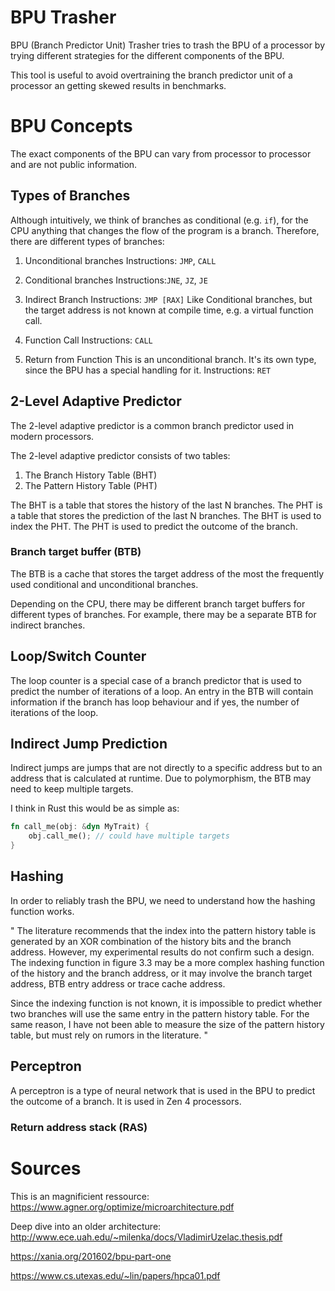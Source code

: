 
# BPU Trasher

BPU (Branch Predictor Unit) Trasher tries to trash the BPU of a processor by trying different strategies for the different components of the BPU.

This tool is useful to avoid overtraining the branch predictor unit of a processor an getting skewed results in benchmarks.

# BPU Concepts

The exact components of the BPU can vary from processor to processor and are not public information.

## Types of Branches
Although intuitively, we think of branches as conditional (e.g. `if`), for the CPU anything that changes the flow of the program is a branch.
Therefore, there are different types of branches:

1. Unconditional branches
Instructions: `JMP`, `CALL`

2. Conditional branches
Instructions:`JNE`, `JZ`, `JE`

3. Indirect Branch 
Instructions: `JMP [RAX]`
Like Conditional branches, but the target address is not known at compile time, e.g. a virtual function call.

4. Function Call
Instructions: `CALL`

5. Return from Function
This is an unconditional branch. It's its own type, since the BPU has a special handling for it.
Instructions: `RET`

## 2-Level Adaptive Predictor

The 2-level adaptive predictor is a common branch predictor used in modern processors.

The 2-level adaptive predictor consists of two tables:
1. The Branch History Table (BHT)
2. The Pattern History Table (PHT)

The BHT is a table that stores the history of the last N branches. The PHT is a table that stores the prediction of the last N branches.
The BHT is used to index the PHT. The PHT is used to predict the outcome of the branch.

### Branch target buffer (BTB)
The BTB is a cache that stores the target address of the most the frequently used conditional and unconditional branches.

Depending on the CPU, there may be different branch target buffers for different types of branches. For example, there may be a separate BTB for indirect branches.

## Loop/Switch Counter
The loop counter is a special case of a branch predictor that is used to predict the number of iterations of a loop.
An entry in the BTB will contain information if the branch has loop behaviour and if yes, the number of iterations of the loop.

## Indirect Jump Prediction

Indirect jumps are jumps that are not directly to a specific address but to an address that is calculated at runtime.
Due to polymorphism, the BTB may need to keep multiple targets. 

I think in Rust this would be as simple as:

```rust
fn call_me(obj: &dyn MyTrait) {
    obj.call_me(); // could have multiple targets
}
```

## Hashing

In order to reliably trash the BPU, we need to understand how the hashing function works.

"
The literature recommends that the index into the pattern history table is generated by an XOR
combination of the history bits and the branch address. However, my experimental results
do not confirm such a design. The indexing function in figure 3.3 may be a more complex
hashing function of the history and the branch address, or it may involve the branch target
address, BTB entry address or trace cache address.

Since the indexing function is not known, it is impossible to predict whether two branches
will use the same entry in the pattern history table. For the same reason, I have not been
able to measure the size of the pattern history table, but must rely on rumors in the
literature.
"

## Perceptron

A perceptron is a type of neural network that is used in the BPU to predict the outcome of a branch.
It is used in Zen 4 processors.


### Return address stack (RAS)


# Sources

This is an magnificient ressource:
https://www.agner.org/optimize/microarchitecture.pdf

Deep dive into an older architecture:
http://www.ece.uah.edu/~milenka/docs/VladimirUzelac.thesis.pdf

https://xania.org/201602/bpu-part-one

https://www.cs.utexas.edu/~lin/papers/hpca01.pdf
